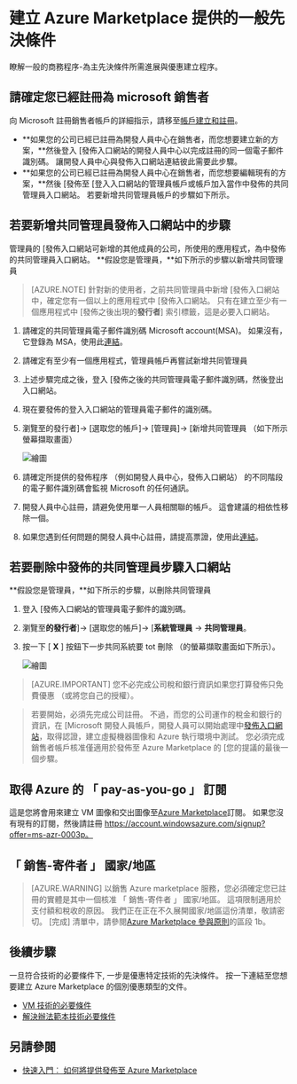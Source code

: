 <properties
   pageTitle="建立 Azure Marketplace 提供的非技術先決條件 |Microsoft Azure"
   description="瞭解建立及部署其他人的 [Azure Marketplace] 以購買優惠的需求。"
   services="marketplace-publishing"
   documentationCenter=""
   authors="HannibalSII"
   manager="hascipio"
   editor=""/>

<tags
  ms.service="marketplace"
  ms.devlang="na"
  ms.topic="article"
  ms.tgt_pltfrm="Azure"
  ms.workload="na"
  ms.date="08/18/2016"
  ms.author="hascipio"/>

# <a name="general-prerequisites-for-creating-an-offer-for-the-azure-marketplace"></a>建立 Azure Marketplace 提供的一般先決條件
瞭解一般的商務程序-為主先決條件所需進展與優惠建立程序。

## <a name="ensure-that-you-are-registered-as-a-seller-with-microsoft"></a>請確定您已經註冊為 microsoft 銷售者
向 Microsoft 註冊銷售者帳戶的詳細指示，請移至[帳戶建立和註冊](marketplace-publishing-accounts-creation-registration.md)。

- **如果您的公司已經已註冊為開發人員中心在銷售者，而您想要建立新的方案，**然後登入 [發佈入口網站的開發人員中心以完成註冊的同一個電子郵件識別碼。 讓開發人員中心與發佈入口網站連結彼此需要此步驟。
- **如果您的公司已經已註冊為開發人員中心在銷售者，而您想要編輯現有的方案，**然後 [發佈至 [登入入口網站的管理員帳戶或帳戶加入當作中發佈的共同管理員入口網站。 若要新增共同管理員帳戶的步驟如下所示。

## <a name="steps-to-add-a-co-admin-in-the-publishing-portal"></a>若要新增共同管理員發佈入口網站中的步驟
管理員的 [發佈入口網站可新增的其他成員的公司，所使用的應用程式，為中發佈的共同管理員入口網站。 **假設您是管理員，**如下所示的步驟以新增共同管理員

>[AZURE.NOTE] 針對新的使用者，之前共同管理員中新增 [發佈入口網站中，確定您有一個以上的應用程式中 [發佈入口網站。 只有在建立至少有一個應用程式中 [發佈之後出現的**發行者**] 索引標籤，這是必要入口網站。

1. 請確定的共同管理員電子郵件識別碼 Microsoft account(MSA)。 如果沒有，它登錄為 MSA，使用此[連結](https://signup.live.com/signup?uaid=0089f09ccae94043a0f07c2aaf928831&lic=1)。
2. 請確定有至少有一個應用程式，管理員帳戶再嘗試新增共同管理員
3. 上述步驟完成之後，登入 [發佈之後的共同管理員電子郵件識別碼，然後登出入口網站。
4. 現在要發佈的登入入口網站的管理員電子郵件的識別碼。
5. 瀏覽至的發行者]-> [選取您的帳戶]-> [管理員]-> [新增共同管理員 （如下所示螢幕擷取畫面）

    ![繪圖](media/marketplace-publishing-pre-requisites/imgAddAdmin_05.png)

6. 請確定所提供的發佈程序 （例如開發人員中心，發佈入口網站） 的不同階段的電子郵件識別碼會監視 Microsoft 的任何通訊。
7. 開發人員中心註冊，請避免使用單一人員相關聯的帳戶。 這會建議的相依性移除一個。
8. 如果您遇到任何問題的開發人員中心註冊，請提高票證，使用此[連結](https://developer.microsoft.com/en-us/windows/support)。

## <a name="steps-to-delete-a-co-admin-in-the-publishing-portal"></a>若要刪除中發佈的共同管理員步驟入口網站
**假設您是管理員，**如下所示的步驟，以刪除共同管理員

1. 登入 [發佈入口網站的管理員電子郵件的識別碼。
2. 瀏覽至**的發行者**]-> [選取您的帳戶]-> [**系統管理員** -> **共同管理員**。
3. 按一下 [ **X** ] 按鈕下一步共同系統要 tot 刪除 （的螢幕擷取畫面如下所示）。

    ![繪圖](media/marketplace-publishing-pre-requisites/imgDeleteAdmin_03.png)

> [AZURE.IMPORTANT] 您不必完成公司稅和銀行資訊如果您打算發佈只免費優惠 （或將您自己的授權）。

> 若要開始，必須先完成公司註冊。 不過，而您的公司運作的稅金和銀行的資訊，在 [Microsoft 開發人員帳戶，開發人員可以開始處理中[發佈入口網站](https://publish.windowsazure.com)，取得認證，建立虛擬機器圖像和 Azure 執行環境中測試。 您必須完成銷售者帳戶核准僅適用於發佈至 Azure Marketplace 的 [您的提議的最後一個步驟。

## <a name="acquire-an-azure-pay-as-you-go-subscription"></a>取得 Azure 的 「 pay-as-you-go 」 訂閱
這是您將會用來建立 VM 圖像和交出圖像至[Azure Marketplace](https://azure.microsoft.com/marketplace/)訂閱。 如果您沒有現有的訂閱，然後請註冊 https://account.windowsazure.com/signup?offer=ms-azr-0003p。

## <a name="sell-from-countries"></a>「 銷售-寄件者 」 國家/地區
> [AZURE.WARNING]
以銷售 Azure marketplace 服務，您必須確定您已註冊的實體是其中一個核准 「 銷售-寄件者 」 國家/地區。 這項限制適用於支付額和稅收的原因。 我們正在正在不久展開國家/地區這份清單，敬請密切。 [完成] 清單中，請參閱[Azure Marketplace 參與原則](http://go.microsoft.com/fwlink/?LinkID=526833)的區段 1b。

## <a name="next-steps"></a>後續步驟
一旦符合技術的必要條件下, 一步是優惠特定技術的先決條件。 按一下連結至您想要建立 Azure Marketplace 的個別優惠類型的文件。

- [VM 技術的必要條件](marketplace-publishing-vm-image-creation-prerequisites.md)
- [解決辦法範本技術必要條件](marketplace-publishing-solution-template-creation-prerequisites.md)

## <a name="see-also"></a>另請參閱
- [快速入門︰ 如何將提供發佈至 Azure Marketplace](marketplace-publishing-getting-started.md)
